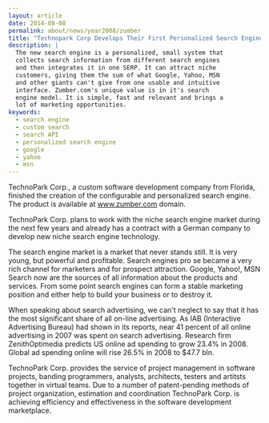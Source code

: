 ```yaml
---
layout: article
date: 2014-08-08
permalink: about/news/year2008/zumber
title: "Technopark Corp Develops Their First Personalized Search Engine For A Niche Market"
description: |
  The new search engine is a personalized, small system that
  collects search information from different search engines
  and then integrates it in one SERP. It can attract niche
  customers, giving them the sum of what Google, Yahoo, MSN
  and other giants can't give from one usable and intuitive
  interface. Zumber.com's unique value is in it's search
  engine model. It is simple, fast and relevant and brings a
  lot of marketing opportunities.
keywords:
  - search engine
  - custom search
  - search API
  - personalized search engine
  - google
  - yahoo
  - msn
---
```


TechnoPark Corp., a custom software development company from Florida, finished the creation of the 
configurable and personalized search engine. The product is available at www.zumber.com domain.

TechnoPark Corp. plans to work with the niche search engine market during the next few years and 
already has a contract with a German company to develop new niche search engine technology.

The search engine market is a market that never stands still. It is very young, but powerful and 
profitable. Search engines pro se became a very rich channel for marketers and for prospect 
attraction. Google, Yahoo!, MSN Search now are the sources of all information about the products and 
services. From some point search engines can form a stable marketing position and either help to 
build your business or to destroy it.

When speaking about search advertising, we can't neglect to say that it has the most significant 
share of all on-line advertising. As IAB (Interactive Advertising Bureau) had shown in its reports, 
near 41 percent of all online advertising in 2007 was spent on search advertising. Research firm 
ZenithOptimedia predicts US online ad spending to grow 23.4% in 2008. Global ad spending online will 
rise 26.5% in 2008 to $47.7 bln.

TechnoPark Corp. provides the service of project management in software projects, banding 
programmers, analysts, architects, testers and artitsts together in virtual teams. Due to a number 
of patent-pending methods of project organization, estimation and coordination TechnoPark Corp. is 
achieving efficiency and effectiveness in the software development marketplace.
